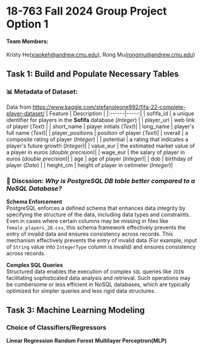 # 18-763 Fall 2024 Group Project Option 1
#### Team Members:
Kristy He(xiaokeh@andrew.cmu.edu), Rong Mu(rongmu@andrew.cmu.edu)
## Task 1: Build and Populate Necessary Tables
### 📊 Metadata of Dataset: 
Data from https://www.kaggle.com/stefanoleone992/fifa-22-complete-player-dataset/
| Feature  | Description |
|:------|-----:|
| sofifa_id |  a unique identifier for players in the **Sofifa** database (*Integer*)  |
| player_url   |  web link of player (*Text*) |
| short_name |  player initials (*Text*)|
| long_name |  player's full name (*Text*)|
| player_positions  |  position of player (*Text*)|
| overall | a composite rating of player (*Integer*)  |
| potential | a rating that indicates a player's future growth (*Integer*)|
| value_eur | the estimated market value of a player in euros (*double precision*)|
| wage_eur | the salary of player in euros (*double precision*)|
| age | age of player (*Integer*)|
| dob | birthday of player (*Date*) |
| height_cm | height of player in cetimeter (*Integer*)| 


### 🧐 Discssion: *Why is PostgreSQL DB table better compared to a NoSQL Database?*
**Schema Enforcement**  
PostgreSQL enforces a defined schema that enhances data integrity by specifying the structure of the data, including data types and constraints. Even in cases where certain columns may be missing in files like `female_players_20.csv`, this schema framework effectively prevents the entry of invalid data and ensures consistency across records. This mechanism effectively prevents the entry of invalid data (For example, input of `String` value into `IntegerType` column is invalid) and ensures consistency across records.  
  
**Complex SQL Queries**  
Structured data enables the execution of complex `SQL` queries like `JOIN` facilitating sophisticated data analysis and retrieval. Such operations may be cumbersome or less efficient in NoSQL databases, which are typically optimized for simpler queries and less rigid data structures.


## Task 3: Machine Learning Modeling
### Choice of Classifiers/Regressors
**Linear Regression**
**Random Forest**
**Multilayer Perceptron(MLP)**